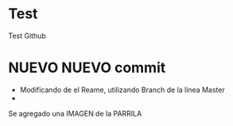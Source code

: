 # Test
Test Github

# NUEVO NUEVO commit
- Modificando de el Reame, utilizando Branch de la linea Master
- 
Se agregado una IMAGEN de la PARRILA
